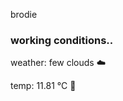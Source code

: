brodie

<!--weather_start-->
### working conditions..

weather: few clouds ☁️

temp: 11.81 °C 👕

<!--weather_end-->
